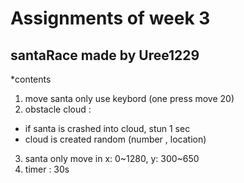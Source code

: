 Assignments of week 3 
====
santaRace made by Uree1229
----

*contents
1. move santa only use keybord (one press move 20)
2. obstacle cloud :
 + if santa is crashed into cloud, stun 1 sec
 + cloud is created random (number , location)
3. santa only move in x: 0~1280, y: 300~650
4. timer : 30s
